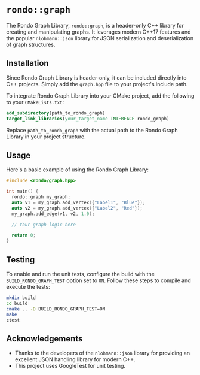 # `rondo::graph`

The Rondo Graph Library, `rondo::graph`, is a header-only C++ library for creating and manipulating graphs. It leverages modern C++17 features and the popular `nlohmann::json` library for JSON serialization and deserialization of graph structures.

## Installation

Since Rondo Graph Library is header-only, it can be included directly into C++ projects. Simply add the `graph.hpp` file to your project's include path.

To integrate Rondo Graph Library into your CMake project, add the following to your `CMakeLists.txt`:

```cmake
add_subdirectory(path_to_rondo_graph)
target_link_libraries(your_target_name INTERFACE rondo_graph)
```

Replace `path_to_rondo_graph` with the actual path to the Rondo Graph Library in your project structure.

## Usage

Here's a basic example of using the Rondo Graph Library:

```cpp
#include <rondo/graph.hpp>

int main() {
  rondo::graph my_graph;
  auto v1 = my_graph.add_vertex({"Label1", "Blue"});
  auto v2 = my_graph.add_vertex({"Label2", "Red"});
  my_graph.add_edge(v1, v2, 1.0);

  // Your graph logic here

  return 0;
}
```

## Testing

To enable and run the unit tests, configure the build with the `BUILD_RONDO_GRAPH_TEST` option set to `ON`. Follow these steps to compile and execute the tests:

```bash
mkdir build
cd build
cmake .. -D BUILD_RONDO_GRAPH_TEST=ON
make
ctest
```

## Acknowledgements

- Thanks to the developers of the `nlohmann::json` library for providing an excellent JSON handling library for modern C++.
- This project uses GoogleTest for unit testing.
